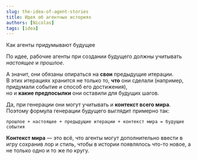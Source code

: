 ```yaml
---
slug: the-idea-of-agent-stories
title: Идея об агентных историях
authors: [Nicolas]
tags: [idea]
---
```


Как агенты придумывают будущее

<!-- truncate -->

По идее, рабочие агенты при создании будущего должны учитывать _настоящее_ и _прошлое_.

А значит, они обязаны опираться на **свои** предыдущие итерации.  
В этих итерациях хранится не только то, **что** они сделали (например, придумали событие и способ его достижения),  
но и **какие предпосылки** они оставили для будущих шагов.

Да, при генерации они могут учитывать и **контекст всего мира**.  
Поэтому формула генерации будущего выглядит примерно так:

```text
прошлое + настоящее + предыдущие итерации + контекст мира = будущие события
````

**Контекст мира** — это всё, что агенты могут дополнительно ввести в игру сохранив лор и стиль,
чтобы в истории появлялось что-то новое, а не только одно и то же по кругу.